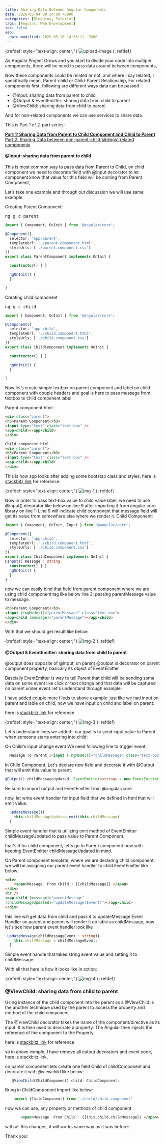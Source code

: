 ```yaml
---
title: Sharing Data Between Angular Components
date: 2020-05-04 00:34:00 +0800
categories: [Blogging, Tutorial]
tags: [Angular, Web Development]
toc: false
seo:
  date_modified: 2020-05-10 14:30:11 -0500
---
```

{:refdef: style="text-align: center;"}
![upload-image](/assets/img/commons/Angular_Components.jpg)
{: refdef}


As Angular Project Grows and you start to divide your code into multiple components, there will be need to pass data around between components, <br> 





Now these components could be related or not, and where I say related, I specifically mean, Parent-child or Child-Parent Relationship,
For related components first, following are different ways data can be passed   


*	@Input: sharing data from parent to child
*	@Output & EventEmitter: sharing data from child to parent   
*	@ViewChild: sharing data from child to parent



And for non-related components we can use services to share data.   


This is Part 1 of 2-part series:       


**[Part 1: Sharing Data from Parent to Child Component and Child to Parent](http://github.com)**    
[Part 2: Sharing Data between non-parent-child(siblings) related components](http://github.com)    



#### __@Input: sharing data from parent to child__

This is most common way to pass data from Parent to Child, on child component we need to decorate  field with @input decorator to let component know that value for this field will be coming from Parent Component,

Let’s take one example and through out discussion we will use same example:

Creating Parent Component:

<kbd>ng g c parent</kbd>

```typescript
import { Component, OnInit } from '@angular/core';

@Component({
  selector: 'app-parent',
  templateUrl: './parent.component.html',
  styleUrls: ['./parent.component.css']
})
export class ParentComponent implements OnInit {

  constructor() { }

  ngOnInit() {
  }

}
```

Creating child component

<kbd>ng g c child</kbd>

```typescript
import { Component, OnInit } from '@angular/core';

@Component({
  selector: 'app-child',
  templateUrl: './child.component.html',
  styleUrls: ['./child.component.css']
})
export class ChildComponent implements OnInit {

  constructor() { }

  ngOnInit() {
  }

}
```

Now let’s create simple textbox on parent component and label on child component with couple headers and goal is here to pass message from textbox to child component label

Parent component html:

```html
<div class="parent">
<h3>Parent Component</h3>
<input type="text" class="text-box" />
<app-child></app-child>
</div>

Child component html
<div class="parent">
<h3>Parent Component</h3>
<input type="text" class="text-box" />
<app-child></app-child>
</div>
```

This is how app looks after adding some bootstap class and styles, here is [stackbitz link](https://stackblitz.com/edit/angular-communicating-between-components-esu5rm) for reference

{:refdef: style="text-align: center;"}
![img-1](/assets/img/commons/img-1.jpg)
{: refdef}

Now in order to pass text-box value to child value label, we need to use @input() decorator like below on line 9 after importing it from angular core library on line 1:
Line 9 will indicate child component that message field will get its value from somewhere else where we render it.
Child Component:

```typescript
import { Component, OnInit, Input } from '@angular/core';

@Component({
  selector: 'app-child',
  templateUrl: './child.component.html',
  styleUrls: ['./child.component.css']
})
export class ChildComponent implements OnInit {
@Input() message : string;
  constructor() { }
  ngOnInit() {
  }
}
```

now we can easily bind that field from parent component where we are using child component tag like below  line 3: passing parentMessage value to message.

```html
<h3>Parent Component</h3>
<input [(ngModel)]="parentMessage" class="text-box">
<app-child [message]="parentMessage"></app-child>
</div>
```

With that we should get result like below:

{:refdef: style="text-align: center;"}
![img-2](/assets/img/commons/img-2.gif)
{: refdef}

#### **@Output & EventEmitter: sharing data from child to parent**

@output does opposite of @input, on parent @output is decorator on parent component property, basically its object of  EventEmitter

Bascially EventEmitter is way to tell Parent that child will be sending some data on some event like click or text change and that data will be captured on parent under event. let's understand through example:

I have added couple more fileds to above example: just like we had input on parent and lable on child, now we have input on child and label on parent:   



 here is [stackbitz link](https://stackblitz.com/edit/angular-communicating-between-components-esu5rm) for reference    




{:refdef: style="text-align: center;"}
![img-3](/assets/img/commons/img-3.jpg)
{: refdef}   


Let's understand lines we added : our goal is to send input value to Parent when someone starts entering into child:

On Child's input change event We need following line to trigger event. 

```html
  Message To Parent :<input [(ngModel)]="childMessage" class="text-box" (input)="updateMessage();"> 
```

in Child Component, Let's declare new field and decorate it with @Output that will emit this value to parent: 

```typescript
@Output() childMessageUpdated: EventEmitter<string> = new EventEmitter();
```

Be sure to import output and EventEmitter from @angular/core

now, let write event handler for input field that we defined in html that will emit value.

```typescript
  updateMessage(){
    this.childMessageUpdated.emit(this.childMessage)
  }
```
Simple event handler that is utilizing emit method of EventEmitter childMessageUpdated to pass value to Parent Component.

that's it for child component, let's go to Parent component now with keeping EventEmitter childMessageUpdated in mind.

On Parent component template, where we are declaring child component, we will be assigning our parent event handler to child EventEmitter like below:

```html
<div>
    <span>Message  From Child : {{childMessage}} </span>
</div>
<br />
<app-child [message]="parentMessage" 
(childMessageUpdated)="updateMessage($event)"></app-child>
</div>
```
this line will get data from child and pass it to updateMessage Event Handler on parent and parent will render it on lable as childMessage, 
now let's see how parent event handler look like

```typescript
 updateMessage(childMessageEvent : string){
    this.childMessage = childMessageEvent;
  }
```
 Simple event handle that takes string event value and setting it to childMessage

With all that here is how it looks like in action:


{:refdef: style="text-align: center;"}
![img-4](/assets/img/commons/img-4.gif)
{: refdef}   


### **@ViewChild: sharing data from child to parent**

Using instance of the child component into the parent as a @ViewChild is the another technique used by the parent to access the property and method of the child component

The @ViewChild decorator takes the name of the component/directive as its input. It is then used to decorate a property. The Angular then injects the reference of the component to the Property

here is [stackbitz link](https://stackblitz.com/edit/angular-communicating-between-components-esu5rm-viewchild) for reference    



so in above exmple, I have remove all output decorators and event code, here is stackbitz link,

on parent component lets create one field Child of childComponent and decorate it with @viewchild like below:

```typescript
   @ViewChild(ChildComponent) child: ChildComponent;
```
Bring in ChildComponent Import like below:

```typescript
    import {ChildComponent} from './child/child.component'
```
 now we can use, any property or methods of child component:

 
```html
       <span>Message  From Child : {{this.child.childMessage}} </span>
```

with all this changes, it will works same way as it was before:

Thank you!
